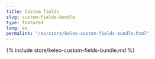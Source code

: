 ```yaml
---
title: Custom fields
slug: custom-fields-bundle
type: featured
lang: es
permalink: "/es/store/keleo-custom-fields-bundle.html"
---
```


{% include store/keleo-custom-fields-bundle.md %}
